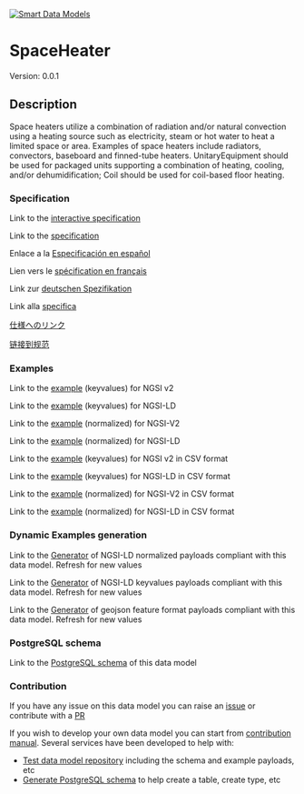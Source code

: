 [![Smart Data Models](https://smartdatamodels.org/wp-content/uploads/2022/01/SmartDataModels_logo.png "Logo")](https://smartdatamodels.org)
# SpaceHeater
Version: 0.0.1

## Description 

Space heaters utilize a combination of radiation and/or natural convection using a heating source such as electricity, steam or hot water to heat a limited space or area. Examples of space heaters include radiators, convectors, baseboard and finned-tube heaters.  UnitaryEquipment should be used for packaged units supporting a combination of heating, cooling, and/or dehumidification; Coil should be used for coil-based floor heating.
### Specification

Link to the [interactive specification](https://swagger.lab.fiware.org/?url=https://smart-data-models.github.io/dataModel.S4BLDG/SpaceHeater/swagger.yaml)

Link to the [specification](https://github.com/smart-data-models/dataModel.S4BLDG/blob/master/SpaceHeater/doc/spec.md)

Enlace a la [Especificación en español](https://github.com/smart-data-models/dataModel.S4BLDG/blob/master/SpaceHeater/doc/spec_ES.md)

Lien vers le [spécification en français](https://github.com/smart-data-models/dataModel.S4BLDG/blob/master/SpaceHeater/doc/spec_FR.md)

Link zur [deutschen Spezifikation](https://github.com/smart-data-models/dataModel.S4BLDG/blob/master/SpaceHeater/doc/spec_DE.md)

Link alla [specifica](https://github.com/smart-data-models/dataModel.S4BLDG/blob/master/SpaceHeater/doc/spec_IT.md)

[仕様へのリンク](https://github.com/smart-data-models/dataModel.S4BLDG/blob/master/SpaceHeater/doc/spec_JA.md)

[链接到规范](https://github.com/smart-data-models/dataModel.S4BLDG/blob/master/SpaceHeater/doc/spec_ZH.md)
### Examples

Link to the [example](https://smart-data-models.github.io/dataModel.S4BLDG/SpaceHeater/examples/example.json) (keyvalues) for NGSI v2

Link to the [example](https://smart-data-models.github.io/dataModel.S4BLDG/SpaceHeater/examples/example.jsonld) (keyvalues) for NGSI-LD

Link to the [example](https://smart-data-models.github.io/dataModel.S4BLDG/SpaceHeater/examples/example-normalized.json) (normalized) for NGSI-V2

Link to the [example](https://smart-data-models.github.io/dataModel.S4BLDG/SpaceHeater/examples/example-normalized.jsonld) (normalized) for NGSI-LD

Link to the [example](https://github.com/smart-data-models/dataModel.S4BLDG/blob/master/SpaceHeater/examples/example.json.csv) (keyvalues) for NGSI v2 in CSV format

Link to the [example](https://github.com/smart-data-models/dataModel.S4BLDG/blob/master/SpaceHeater/examples/example.jsonld.csv) (keyvalues) for NGSI-LD in CSV format

Link to the [example](https://github.com/smart-data-models/dataModel.S4BLDG/blob/master/SpaceHeater/examples/example-normalized.json.csv) (normalized) for NGSI-V2 in CSV format

Link to the [example](https://github.com/smart-data-models/dataModel.S4BLDG/blob/master/SpaceHeater/examples/example-normalized.jsonld.csv) (normalized) for NGSI-LD in CSV format
### Dynamic Examples generation

Link to the [Generator](https://smartdatamodels.org/extra/ngsi-ld_generator.php?schemaUrl=https://raw.githubusercontent.com/smart-data-models/dataModel.S4BLDG/master/SpaceHeater/schema.json&email=info@smartdatamodels.org) of NGSI-LD normalized payloads compliant with this data model. Refresh for new values

Link to the [Generator](https://smartdatamodels.org/extra/ngsi-ld_generator_keyvalues.php?schemaUrl=https://raw.githubusercontent.com/smart-data-models/dataModel.S4BLDG/master/SpaceHeater/schema.json&email=info@smartdatamodels.org) of NGSI-LD keyvalues payloads compliant with this data model. Refresh for new values

Link to the [Generator](https://smartdatamodels.org/extra/geojson_features_generator.php?schemaUrl=https://raw.githubusercontent.com/smart-data-models/dataModel.S4BLDG/master/SpaceHeater/schema.json&email=info@smartdatamodels.org) of geojson feature format payloads compliant with this data model. Refresh for new values
### PostgreSQL schema

Link to the [PostgreSQL schema](https://github.com/smart-data-models/dataModel.S4BLDG/blob/master/SpaceHeater/schema.sql) of this data model
### Contribution

 If you have any issue on this data model you can raise an [issue](https://github.com/smart-data-models/dataModel.S4BLDG/issues)  or contribute with a [PR](https://github.com/smart-data-models/dataModel.S4BLDG/pulls)

 If you wish to develop your own data model you can start from [contribution manual](https://bit.ly/contribution_manual). Several services have been developed to help with: 
 - [Test data model repository](https://smartdatamodels.org/index.php/data-models-contribution-api/) including the schema and example payloads, etc
 - [Generate PostgreSQL schema](https://smartdatamodels.org/index.php/sql-service/) to help create a table, create type, etc